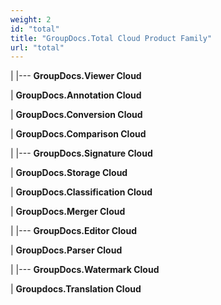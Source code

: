 ```yaml
---
weight: 2
id: "total"
title: "GroupDocs.Total Cloud Product Family"
url: "total"
---
```



|
|---
**GroupDocs.Viewer Cloud**


|
**GroupDocs.Annotation Cloud**




 

|
**GroupDocs.Conversion Cloud**


|
**GroupDocs.Comparison Cloud**




 


|
|---
**GroupDocs.Signature Cloud**


|
**GroupDocs.Storage Cloud**




 

|
**GroupDocs.Classification Cloud**


|
**GroupDocs.Merger Cloud**




 


|
|---
**GroupDocs.Editor Cloud**


|
**GroupDocs.Parser Cloud**




 


|
|---
**GroupDocs.Watermark Cloud**


|
**Groupdocs.Translation Cloud**



 

